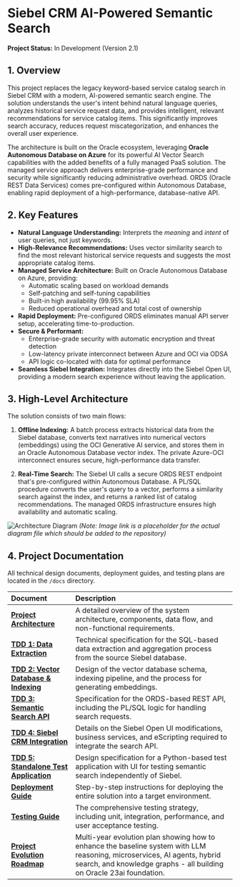 # Siebel CRM AI-Powered Semantic Search

**Project Status:** In Development (Version 2.1)

## 1. Overview
This project replaces the legacy keyword-based service catalog search in Siebel CRM with a modern, AI-powered semantic search engine. The solution understands the user's intent behind natural language queries, analyzes historical service request data, and provides intelligent, relevant recommendations for service catalog items. This significantly improves search accuracy, reduces request miscategorization, and enhances the overall user experience.

The architecture is built on the Oracle ecosystem, leveraging **Oracle Autonomous Database on Azure** for its powerful AI Vector Search capabilities with the added benefits of a fully managed PaaS solution. The managed service approach delivers enterprise-grade performance and security while significantly reducing administrative overhead. ORDS (Oracle REST Data Services) comes pre-configured within Autonomous Database, enabling rapid deployment of a high-performance, database-native API.

## 2. Key Features
- **Natural Language Understanding:** Interprets the *meaning* and *intent* of user queries, not just keywords.
- **High-Relevance Recommendations:** Uses vector similarity search to find the most relevant historical service requests and suggests the most appropriate catalog items.
- **Managed Service Architecture:** Built on Oracle Autonomous Database on Azure, providing:
  - Automatic scaling based on workload demands
  - Self-patching and self-tuning capabilities
  - Built-in high availability (99.95% SLA)
  - Reduced operational overhead and total cost of ownership
- **Rapid Deployment:** Pre-configured ORDS eliminates manual API server setup, accelerating time-to-production.
- **Secure & Performant:** 
  - Enterprise-grade security with automatic encryption and threat detection
  - Low-latency private interconnect between Azure and OCI via ODSA
  - API logic co-located with data for optimal performance
- **Seamless Siebel Integration:** Integrates directly into the Siebel Open UI, providing a modern search experience without leaving the application.

## 3. High-Level Architecture
The solution consists of two main flows:

1.  **Offline Indexing:** A batch process extracts historical data from the Siebel database, converts text narratives into numerical vectors (embeddings) using the OCI Generative AI service, and stores them in an Oracle Autonomous Database vector index. The private Azure-OCI interconnect ensures secure, high-performance data transfer.

2.  **Real-Time Search:** The Siebel UI calls a secure ORDS REST endpoint that's pre-configured within Autonomous Database. A PL/SQL procedure converts the user's query to a vector, performs a similarity search against the index, and returns a ranked list of catalog recommendations. The managed ORDS infrastructure ensures high availability and automatic scaling.

![Architecture Diagram](docs/images/architecture_diagram.png) 
*(Note: Image link is a placeholder for the actual diagram file which should be added to the repository)*

## 4. Project Documentation
All technical design documents, deployment guides, and testing plans are located in the `/docs` directory.

| Document | Description |
| :--- | :--- |
| [**Project Architecture**](docs/Project%20Architecture.md) | A detailed overview of the system architecture, components, data flow, and non-functional requirements. |
| [**TDD 1: Data Extraction**](docs/TDD%201%20-%20Data%20Extraction%20and%20Preparation.md) | Technical specification for the SQL-based data extraction and aggregation process from the source Siebel database. |
| [**TDD 2: Vector Database & Indexing**](docs/TDD%202%20-%20Vector%20Database%20and%20Indexing%20Pipeline.md) | Design of the vector database schema, indexing pipeline, and the process for generating embeddings. |
| [**TDD 3: Semantic Search API**](docs/TDD%203%20-%20Semantic%20Search%20API.md) | Specification for the ORDS-based REST API, including the PL/SQL logic for handling search requests. |
| [**TDD 4: Siebel CRM Integration**](docs/TDD%204%20-%20Siebel%20CRM%20Integration.md) | Details on the Siebel Open UI modifications, business services, and eScripting required to integrate the search API. |
| [**TDD 5: Standalone Test Application**](docs/TDD%205%20-%20Standalone%20Test%20Application.md) | Design specification for a Python-based test application with UI for testing semantic search independently of Siebel. |
| [**Deployment Guide**](docs/Deployment%20Guide.md) | Step-by-step instructions for deploying the entire solution into a target environment. |
| [**Testing Guide**](docs/Testing%20Guide.md) | The comprehensive testing strategy, including unit, integration, performance, and user acceptance testing. |
| [**Project Evolution Roadmap**](docs/PROJECT_EVOLUTION_ROADMAP.md) | Multi-year evolution plan showing how to enhance the baseline system with LLM reasoning, microservices, AI agents, hybrid search, and knowledge graphs - all building on Oracle 23ai foundation. |
